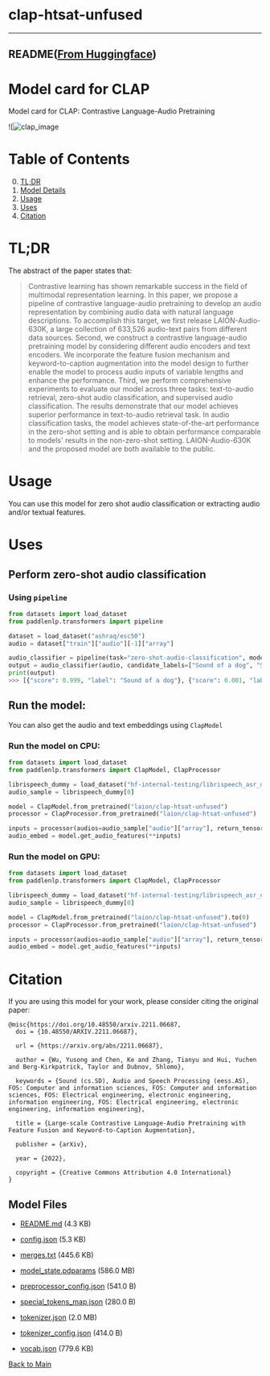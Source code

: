 
# clap-htsat-unfused
---


## README([From Huggingface](https://huggingface.co/laion/clap-htsat-unfused))


# Model card for CLAP

Model card for CLAP: Contrastive Language-Audio Pretraining

![![clap_image](https://s3.amazonaws.com/moonup/production/uploads/1678811100805-62441d1d9fdefb55a0b7d12c.png)


#  Table of Contents

0. [TL;DR](#TL;DR)
1. [Model Details](#model-details)
2. [Usage](#usage)
3. [Uses](#uses)
4. [Citation](#citation)

# TL;DR

The abstract of the paper states that: 

> Contrastive learning has shown remarkable success in the field of multimodal representation learning. In this paper, we propose a pipeline of contrastive language-audio pretraining to develop an audio representation by combining audio data with natural language descriptions. To accomplish this target, we first release LAION-Audio-630K, a large collection of 633,526 audio-text pairs from different data sources. Second, we construct a contrastive language-audio pretraining model by considering different audio encoders and text encoders. We incorporate the feature fusion mechanism and keyword-to-caption augmentation into the model design to further enable the model to process audio inputs of variable lengths and enhance the performance. Third, we perform comprehensive experiments to evaluate our model across three tasks: text-to-audio retrieval, zero-shot audio classification, and supervised audio classification. The results demonstrate that our model achieves superior performance in text-to-audio retrieval task. In audio classification tasks, the model achieves state-of-the-art performance in the zero-shot setting and is able to obtain performance comparable to models' results in the non-zero-shot setting. LAION-Audio-630K and the proposed model are both available to the public.


# Usage

You can use this model for zero shot audio classification or extracting audio and/or textual features.

# Uses

## Perform zero-shot audio classification

### Using `pipeline`

```python
from datasets import load_dataset
from paddlenlp.transformers import pipeline

dataset = load_dataset("ashraq/esc50")
audio = dataset["train"]["audio"][-1]["array"]

audio_classifier = pipeline(task="zero-shot-audio-classification", model="laion/clap-htsat-unfused")
output = audio_classifier(audio, candidate_labels=["Sound of a dog", "Sound of vaccum cleaner"])
print(output)
>>> [{"score": 0.999, "label": "Sound of a dog"}, {"score": 0.001, "label": "Sound of vaccum cleaner"}]
```

## Run the model:

You can also get the audio and text embeddings using `ClapModel`

### Run the model on CPU:

```python
from datasets import load_dataset
from paddlenlp.transformers import ClapModel, ClapProcessor

librispeech_dummy = load_dataset("hf-internal-testing/librispeech_asr_dummy", "clean", split="validation")
audio_sample = librispeech_dummy[0]

model = ClapModel.from_pretrained("laion/clap-htsat-unfused")
processor = ClapProcessor.from_pretrained("laion/clap-htsat-unfused")

inputs = processor(audios=audio_sample["audio"]["array"], return_tensors="pt")
audio_embed = model.get_audio_features(**inputs)
```

### Run the model on GPU:

```python
from datasets import load_dataset
from paddlenlp.transformers import ClapModel, ClapProcessor

librispeech_dummy = load_dataset("hf-internal-testing/librispeech_asr_dummy", "clean", split="validation")
audio_sample = librispeech_dummy[0]

model = ClapModel.from_pretrained("laion/clap-htsat-unfused").to(0)
processor = ClapProcessor.from_pretrained("laion/clap-htsat-unfused")

inputs = processor(audios=audio_sample["audio"]["array"], return_tensors="pt").to(0)
audio_embed = model.get_audio_features(**inputs)
```


# Citation

If you are using this model for your work, please consider citing the original paper:
```
@misc{https://doi.org/10.48550/arxiv.2211.06687,
  doi = {10.48550/ARXIV.2211.06687},
  
  url = {https://arxiv.org/abs/2211.06687},
  
  author = {Wu, Yusong and Chen, Ke and Zhang, Tianyu and Hui, Yuchen and Berg-Kirkpatrick, Taylor and Dubnov, Shlomo},
  
  keywords = {Sound (cs.SD), Audio and Speech Processing (eess.AS), FOS: Computer and information sciences, FOS: Computer and information sciences, FOS: Electrical engineering, electronic engineering, information engineering, FOS: Electrical engineering, electronic engineering, information engineering},
  
  title = {Large-scale Contrastive Language-Audio Pretraining with Feature Fusion and Keyword-to-Caption Augmentation},
  
  publisher = {arXiv},
  
  year = {2022},
  
  copyright = {Creative Commons Attribution 4.0 International}
}
```



## Model Files

- [README.md](https://paddlenlp.bj.bcebos.com/models/community/laion/clap-htsat-unfused/README.md) (4.3 KB)

- [config.json](https://paddlenlp.bj.bcebos.com/models/community/laion/clap-htsat-unfused/config.json) (5.3 KB)

- [merges.txt](https://paddlenlp.bj.bcebos.com/models/community/laion/clap-htsat-unfused/merges.txt) (445.6 KB)

- [model_state.pdparams](https://paddlenlp.bj.bcebos.com/models/community/laion/clap-htsat-unfused/model_state.pdparams) (586.0 MB)

- [preprocessor_config.json](https://paddlenlp.bj.bcebos.com/models/community/laion/clap-htsat-unfused/preprocessor_config.json) (541.0 B)

- [special_tokens_map.json](https://paddlenlp.bj.bcebos.com/models/community/laion/clap-htsat-unfused/special_tokens_map.json) (280.0 B)

- [tokenizer.json](https://paddlenlp.bj.bcebos.com/models/community/laion/clap-htsat-unfused/tokenizer.json) (2.0 MB)

- [tokenizer_config.json](https://paddlenlp.bj.bcebos.com/models/community/laion/clap-htsat-unfused/tokenizer_config.json) (414.0 B)

- [vocab.json](https://paddlenlp.bj.bcebos.com/models/community/laion/clap-htsat-unfused/vocab.json) (779.6 KB)


[Back to Main](../../)